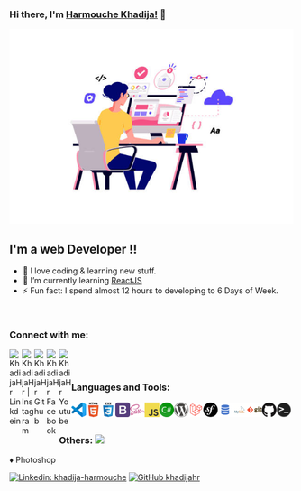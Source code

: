 ### Hi there, I'm [Harmouche Khadija!](http://tous-informatiques.blogspot.com/) 👋

<div style="text-align:center">
  <img src="https://github.com/khadijahr/khadijahr/blob/main/img/girl_developer.jpg" alt="banner that says I am Khadija HARMOUCHE - web developer & programmeur width="100px">
</div>  

## I'm a web Developer !! 

- 💜 I love coding & learning new stuff. 
- 🌱 I’m currently learning [ReactJS](https://reactjs.org)
- ⚡ Fun fact: I spend almost 12 hours to developing to 6 Days of Week.
<br/>

### Connect with me:

[<img align="left" alt="KhadijaHr Linkdein" width="22px" src="https://cdn.jsdelivr.net/npm/simple-icons@v3/icons/linkedin.svg" />](https://www.linkedin.com/in/khadija-harmouche)
[<img align="left" alt="KhadijaHr | Instagram" width="22px" src="https://cdn.jsdelivr.net/npm/simple-icons@v3/icons/instagram.svg" />](https://www.instagram.com/khadija_hr1)
[<img align="left" alt="KhadijaHr Github" width="22px" src="https://cdn.jsdelivr.net/npm/simple-icons@v3/icons/github.svg" />](https://github.com/khadijahr)
[<img align="left" alt="KhadijaHr Facebook" width="22px" src="https://cdn.jsdelivr.net/npm/simple-icons@v3/icons/facebook.svg" />](https://web.facebook.com/khadija.har.1023)
[<img align="left" alt="KhadijaHr Youtube" width="22px" src="https://cdn.jsdelivr.net/npm/simple-icons@v3/icons/youtube.svg" />](https://www.youtube.com/channel/UCm_uf5HlW7EYO5M4kfYFCXA)
<br />
<br />

### Languages and Tools:

<img align="left" alt="Visual Studio Code" width="26px" src="https://raw.githubusercontent.com/github/explore/80688e429a7d4ef2fca1e82350fe8e3517d3494d/topics/visual-studio-code/visual-studio-code.png" />
<img align="left" alt="HTML5" width="26px" src="https://raw.githubusercontent.com/github/explore/80688e429a7d4ef2fca1e82350fe8e3517d3494d/topics/html/html.png" />
<img align="left" alt="CSS3" width="26px" src="https://raw.githubusercontent.com/github/explore/80688e429a7d4ef2fca1e82350fe8e3517d3494d/topics/css/css.png" />
<img align="left" alt="Bootstrap" width="26px" src="https://raw.githubusercontent.com/github/explore/80688e429a7d4ef2fca1e82350fe8e3517d3494d/topics/bootstrap/bootstrap.png" />
<img align="left" alt="Sass" width="26px" src="https://raw.githubusercontent.com/github/explore/80688e429a7d4ef2fca1e82350fe8e3517d3494d/topics/sass/sass.png" />
<img align="left" alt="JavaScript" width="26px" src="https://raw.githubusercontent.com/github/explore/80688e429a7d4ef2fca1e82350fe8e3517d3494d/topics/javascript/javascript.png" />
<img align="left" alt="Csharp" width="26px" src="https://raw.githubusercontent.com/github/explore/80688e429a7d4ef2fca1e82350fe8e3517d3494d/topics/csharp/csharp.png" />
<img align="left" alt="Wordpress" width="26px" src="https://raw.githubusercontent.com/github/explore/80688e429a7d4ef2fca1e82350fe8e3517d3494d/topics/wordpress/wordpress.png" />
<img align="left" alt="Laravel" width="26px" src="https://raw.githubusercontent.com/github/explore/80688e429a7d4ef2fca1e82350fe8e3517d3494d/topics/laravel/laravel.png" />
<img align="left" alt="Symfony" width="26px" src="https://raw.githubusercontent.com/github/explore/80688e429a7d4ef2fca1e82350fe8e3517d3494d/topics/symfony/symfony.png" />
<img align="left" alt="SQL" width="26px" src="https://raw.githubusercontent.com/github/explore/80688e429a7d4ef2fca1e82350fe8e3517d3494d/topics/sql/sql.png" />
<img align="left" alt="MySQL" width="26px" src="https://raw.githubusercontent.com/github/explore/80688e429a7d4ef2fca1e82350fe8e3517d3494d/topics/mysql/mysql.png" />
<img align="left" alt="Git" width="26px" src="https://raw.githubusercontent.com/github/explore/80688e429a7d4ef2fca1e82350fe8e3517d3494d/topics/git/git.png" />
<img align="left" alt="GitHub" width="26px" src="https://raw.githubusercontent.com/github/explore/78df643247d429f6cc873026c0622819ad797942/topics/github/github.png" />
<img align="left" alt="Terminal" width="26px" src="https://raw.githubusercontent.com/github/explore/80688e429a7d4ef2fca1e82350fe8e3517d3494d/topics/terminal/terminal.png" />
<br/>
<br/>

### Others: <img src="https://media.giphy.com/media/mGcNjsfWAjY5AEZNw6/giphy.gif" width="50">
♦ Photoshop
<br />

[![Linkedin: khadija-harmouche](https://img.shields.io/badge/-KhadijaHarmouche-blue?style=flat-square&logo=Linkedin&logoColor=white&link=https://www.linkedin.com/in/khadija-harmouche/)](https://www.linkedin.com/in/khadija-harmouche/)
[![GitHub khadijahr](https://img.shields.io/github/followers/khadijahr?label=follow&style=social)](https://github.com/khadijahr)
